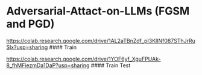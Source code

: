 # Adversarial-Attact-on-LLMs (FGSM and PGD)

https://colab.research.google.com/drive/1AL2aTBnZdf_pI3KlINf087SThJrRuSlx?usp=sharing #### Train


https://colab.research.google.com/drive/1YOF6yf_XguFPUAk-8_fhMFiezmDa1DaP?usp=sharing #### Train Test

